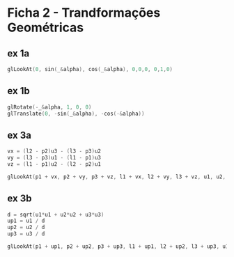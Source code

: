 # Ficha 2 - Trandformações Geométricas

## ex 1a
```c
glLookAt(0, sin(_&alpha), cos(_&alpha), 0,0,0, 0,1,0)
```

## ex 1b
```c
glRotate(-_&alpha, 1, 0, 0)
glTranslate(0, -sin(_&alpha), -cos(-&alpha))
```

## ex 3a
```c
vx = (l2 - p2)u3 - (l3 - p3)u2
vy = (l3 - p3)u1 - (l1 - p1)u3
vz = (l1 - p1)u2 - (l2 - p2)u1

glLookAt(p1 + vx, p2 + vy, p3 + vz, l1 + vx, l2 + vy, l3 + vz, u1, u2, u3);
```

## ex 3b
```c
d = sqrt(u1*u1 + u2*u2 + u3*u3)
up1 = u1 / d
up2 = u2 / d
up3 = u3 / d

glLookAt(p1 + up1, p2 + up2, p3 + up3, l1 + up1, l2 + up2, l3 + up3, u1, u2, u3);
```
